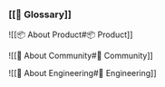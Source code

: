 ### [[🛒 Glossary]]

![[📦 About Product#📦 Product]]

![[🥳 About Community#🥳 Community]]

![[👷 About Engineering#👷 Engineering]]
